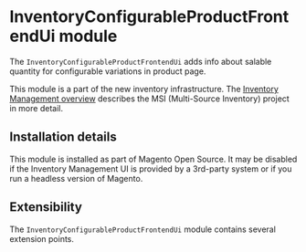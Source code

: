 # InventoryConfigurableProductFrontendUi module

The `InventoryConfigurableProductFrontendUi` adds info about salable quantity for configurable variations in product page.

This module is a part of the new inventory infrastructure. The
[Inventory Management overview](https://devdocs.magento.com/guides/v2.4/inventory/index.html)
describes the MSI (Multi-Source Inventory) project in more detail.

## Installation details

This module is installed as part of Magento Open Source. It may be disabled if the Inventory Management UI
is provided by a 3rd-party system or if you run a headless version of Magento.

## Extensibility

The `InventoryConfigurableProductFrontendUi` module contains several extension points.
